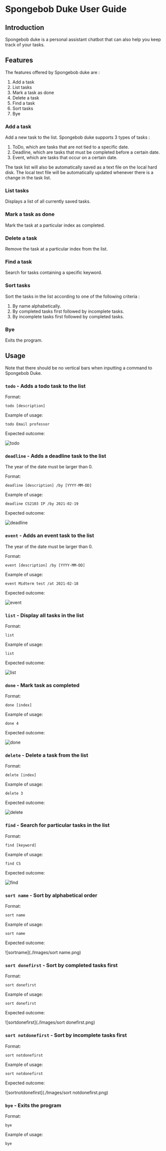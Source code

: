 # Spongebob Duke User Guide

## Introduction

Spongebob duke is a personal assistant chatbot that can
also help you keep track of your tasks.

## Features 
The features offered by Spongebob duke are :

1. Add a task
2. List tasks
3. Mark a task as done
4. Delete a task 
5. Find a task
6. Sort tasks
7. Bye

### Add a task
Add a new task to the list. Spongebob duke supports 3 types of tasks :
1. ToDo, which are tasks that are not tied to a specific date.
2. Deadline, which are tasks that must be completed before a certain date.
3. Event, which are tasks that occur on a certain date.

The task list will also be automatically saved as a text file on the local hard disk. The
local text file will be automatically updated whenever there is a change in the task list.

### List tasks

Displays a list of all currently saved tasks.

### Mark a task as done

Mark the task at a particular index as completed.

### Delete a task

Remove the task at a particular index from the list.

### Find a task

Search for tasks containing a specific keyword.

### Sort tasks
Sort the tasks in the list according to one of the following criteria :
1. By name alphabetically.
2. By completed tasks first followed by incomplete tasks. 
3. By incomplete tasks first followed by completed tasks.

### Bye

Exits the program.

## Usage

Note that there should be no vertical bars when inputting a command to Spongebob Duke.

### `todo` - Adds a todo task to the list

Format:

`todo [description]`

Example of usage:

`todo Email professor`

Expected outcome:

![todo](./Images/todo.png)

### `deadline` - Adds a deadline task to the list

The year of the date must be larger than 0.

Format:

`deadline [description] /by [YYYY-MM-DD]`

Example of usage:

`deadline CS2103 IP /by 2021-02-19`

Expected outcome:

![deadline](./Images/deadline.png)

### `event` - Adds an event task to the list

The year of the date must be larger than 0.

Format:

`event [description] /by [YYYY-MM-DD]`

Example of usage:

`event Midterm test /at 2021-02-18`

Expected outcome:

![event](./Images/event.png)

### `list` - Display all tasks in the list

Format:

`list`

Example of usage:

`list`

Expected outcome:

![list](./Images/list.png)

### `done` - Mark task as completed

Format:

`done [index]`

Example of usage:

`done 4`

Expected outcome:

![done](./Images/done.png)

### `delete` - Delete a task from the list

Format:

`delete [index]`

Example of usage:

`delete 3`

Expected outcome:

![delete](./Images/delete.png)

### `find` - Search for particular tasks in the list

Format:

`find [keyword]`

Example of usage:

`find CS`

Expected outcome:

![find](./Images/find.png)

### `sort name` - Sort by alphabetical order

Format:

`sort name`

Example of usage:

`sort name`

Expected outcome:

![sortname](./Images/sort name.png)

### `sort donefirst` - Sort by completed tasks first

Format:

`sort donefirst`

Example of usage:

`sort donefirst`

Expected outcome:

![sortdonefirst](./Images/sort donefirst.png)

### `sort notdonefirst` - Sort by incomplete tasks first

Format:

`sort notdonefirst`

Example of usage:

`sort notdonefirst`

Expected outcome:

![sortnotdonefirst](./Images/sort notdonefirst.png)

### `bye` - Exits the program

Format:

`bye`

Example of usage:

`bye`




